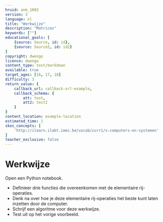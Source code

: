 ```yaml
---
hruid: anm_1602
version: 3
language: nl
title: "Werkwijze"
description: "Matrices"
keywords: [""]
educational_goals: [
    {source: Source, id: id}, 
    {source: Source2, id: id2}
]
copyright: dwengo
licence: dwengo
content_type: text/markdown
available: true
target_ages: [16, 17, 18]
difficulty: 3
return_value: {
    callback_url: callback-url-example,
    callback_schema: {
        att: test,
        att2: test2
    }
}
content_location: example-location
estimated_time: 1
skos_concepts: [
    'http://ilearn.ilabt.imec.be/vocab/curr1/s-computers-en-systemen'
]
teacher_exclusive: false
---
```


# Werkwijze

Open een Python notebook.

- Definieer drie functies die overeenkomen met de elementaire rij-operaties.
- Denk na over hoe je deze elementaire rij-operaties het beste kunt laten inzetten door de computer.
- Schrijf een algoritme voor deze werkwijze.
- Test uit op het vorige voorbeeld.   
